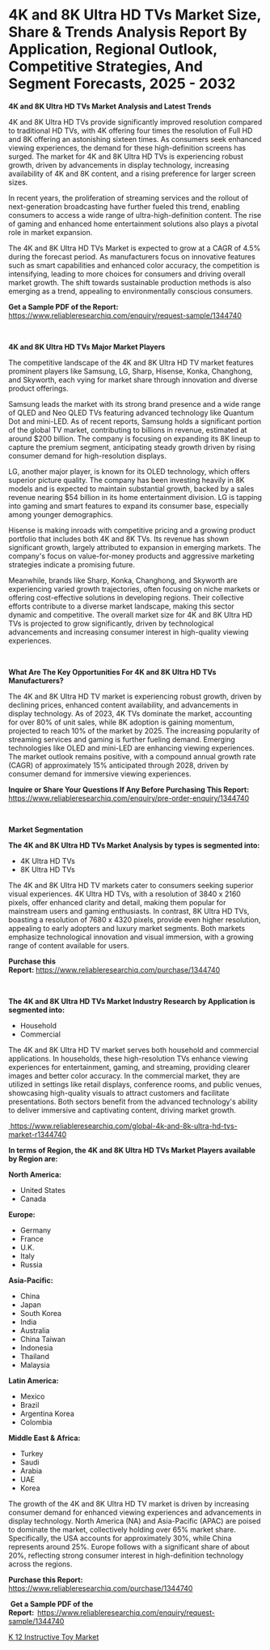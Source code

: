 <p><h1>4K and 8K Ultra HD TVs Market Size, Share & Trends Analysis Report By Application, Regional Outlook, Competitive Strategies, And Segment Forecasts, 2025 - 2032</h1></p><p><strong>4K and 8K Ultra HD TVs Market Analysis and Latest Trends</strong></p>
<p><p>4K and 8K Ultra HD TVs provide significantly improved resolution compared to traditional HD TVs, with 4K offering four times the resolution of Full HD and 8K offering an astonishing sixteen times. As consumers seek enhanced viewing experiences, the demand for these high-definition screens has surged. The market for 4K and 8K Ultra HD TVs is experiencing robust growth, driven by advancements in display technology, increasing availability of 4K and 8K content, and a rising preference for larger screen sizes. </p><p>In recent years, the proliferation of streaming services and the rollout of next-generation broadcasting have further fueled this trend, enabling consumers to access a wide range of ultra-high-definition content. The rise of gaming and enhanced home entertainment solutions also plays a pivotal role in market expansion. </p><p>The 4K and 8K Ultra HD TVs Market is expected to grow at a CAGR of 4.5% during the forecast period. As manufacturers focus on innovative features such as smart capabilities and enhanced color accuracy, the competition is intensifying, leading to more choices for consumers and driving overall market growth. The shift towards sustainable production methods is also emerging as a trend, appealing to environmentally conscious consumers.</p></p>
<p><strong>Get a Sample PDF of the Report:&nbsp;</strong> <a href="https://www.reliableresearchiq.com/enquiry/request-sample/1344740?utm_campaign=1950&utm_medium=2&utm_source=Github&utm_content=ia&utm_term=09022025&utm_id=4k-and-8k-ultra-hd-tvs">https://www.reliableresearchiq.com/enquiry/request-sample/1344740</a></p>
<p>&nbsp;</p>
<p><strong>4K and 8K Ultra HD TVs Major Market Players</strong></p>
<p><p>The competitive landscape of the 4K and 8K Ultra HD TV market features prominent players like Samsung, LG, Sharp, Hisense, Konka, Changhong, and Skyworth, each vying for market share through innovation and diverse product offerings.</p><p>Samsung leads the market with its strong brand presence and a wide range of QLED and Neo QLED TVs featuring advanced technology like Quantum Dot and mini-LED. As of recent reports, Samsung holds a significant portion of the global TV market, contributing to billions in revenue, estimated at around $200 billion. The company is focusing on expanding its 8K lineup to capture the premium segment, anticipating steady growth driven by rising consumer demand for high-resolution displays.</p><p>LG, another major player, is known for its OLED technology, which offers superior picture quality. The company has been investing heavily in 8K models and is expected to maintain substantial growth, backed by a sales revenue nearing $54 billion in its home entertainment division. LG is tapping into gaming and smart features to expand its consumer base, especially among younger demographics.</p><p>Hisense is making inroads with competitive pricing and a growing product portfolio that includes both 4K and 8K TVs. Its revenue has shown significant growth, largely attributed to expansion in emerging markets. The company's focus on value-for-money products and aggressive marketing strategies indicate a promising future.</p><p>Meanwhile, brands like Sharp, Konka, Changhong, and Skyworth are experiencing varied growth trajectories, often focusing on niche markets or offering cost-effective solutions in developing regions. Their collective efforts contribute to a diverse market landscape, making this sector dynamic and competitive. The overall market size for 4K and 8K Ultra HD TVs is projected to grow significantly, driven by technological advancements and increasing consumer interest in high-quality viewing experiences.</p></p>
<p>&nbsp;</p>
<p><strong>What Are The Key Opportunities For 4K and 8K Ultra HD TVs Manufacturers?</strong></p>
<p><p>The 4K and 8K Ultra HD TV market is experiencing robust growth, driven by declining prices, enhanced content availability, and advancements in display technology. As of 2023, 4K TVs dominate the market, accounting for over 80% of unit sales, while 8K adoption is gaining momentum, projected to reach 10% of the market by 2025. The increasing popularity of streaming services and gaming is further fueling demand. Emerging technologies like OLED and mini-LED are enhancing viewing experiences. The market outlook remains positive, with a compound annual growth rate (CAGR) of approximately 15% anticipated through 2028, driven by consumer demand for immersive viewing experiences.</p></p>
<p><strong>Inquire or Share Your Questions If Any Before Purchasing This Report:</strong> <a href="https://www.reliableresearchiq.com/enquiry/pre-order-enquiry/1344740?utm_campaign=1950&utm_medium=2&utm_source=Github&utm_content=ia&utm_term=09022025&utm_id=4k-and-8k-ultra-hd-tvs">https://www.reliableresearchiq.com/enquiry/pre-order-enquiry/1344740</a></p>
<p>&nbsp;</p>
<p><strong>Market Segmentation</strong></p>
<p><strong>The 4K and 8K Ultra HD TVs Market Analysis by types is segmented into:</strong></p>
<p><ul><li>4K Ultra HD TVs</li><li>8K Ultra HD TVs</li></ul></p>
<p><p>The 4K and 8K Ultra HD TV markets cater to consumers seeking superior visual experiences. 4K Ultra HD TVs, with a resolution of 3840 x 2160 pixels, offer enhanced clarity and detail, making them popular for mainstream users and gaming enthusiasts. In contrast, 8K Ultra HD TVs, boasting a resolution of 7680 x 4320 pixels, provide even higher resolution, appealing to early adopters and luxury market segments. Both markets emphasize technological innovation and visual immersion, with a growing range of content available for users.</p></p>
<p><strong>Purchase this Report:&nbsp;</strong><a href="https://www.reliableresearchiq.com/purchase/1344740?utm_campaign=1950&utm_medium=2&utm_source=Github&utm_content=ia&utm_term=09022025&utm_id=4k-and-8k-ultra-hd-tvs">https://www.reliableresearchiq.com/purchase/1344740</a></p>
<p>&nbsp;</p>
<p><strong>The 4K and 8K Ultra HD TVs Market Industry Research by Application is segmented into:</strong></p>
<p><ul><li>Household</li><li>Commercial</li></ul></p>
<p><p>The 4K and 8K Ultra HD TV market serves both household and commercial applications. In households, these high-resolution TVs enhance viewing experiences for entertainment, gaming, and streaming, providing clearer images and better color accuracy. In the commercial market, they are utilized in settings like retail displays, conference rooms, and public venues, showcasing high-quality visuals to attract customers and facilitate presentations. Both sectors benefit from the advanced technology's ability to deliver immersive and captivating content, driving market growth.</p></p>
<p><a href="https://www.reliableresearchiq.com/global-4k-and-8k-ultra-hd-tvs-market-r1344740?utm_campaign=1950&utm_medium=2&utm_source=Github&utm_content=ia&utm_term=09022025&utm_id=4k-and-8k-ultra-hd-tvs">&nbsp;https://www.reliableresearchiq.com/global-4k-and-8k-ultra-hd-tvs-market-r1344740</a></p>
<p><strong>In terms of Region, the 4K and 8K Ultra HD TVs Market Players available by Region are:</strong></p>
<p>
    <p> <strong> North America: </strong>
        <ul>
            <li>United States</li>
            <li>Canada</li>
        </ul>
        </p> 
    <p> <strong> Europe: </strong>
        <ul>
            <li>Germany</li>
            <li>France</li>
            <li>U.K.</li>
            <li>Italy</li>
            <li>Russia</li>
        </ul>
        </p> 
    <p> <strong> Asia-Pacific: </strong>
        <ul>
            <li>China</li>
            <li>Japan</li>
            <li>South Korea</li>
            <li>India</li>
            <li>Australia</li>
            <li>China Taiwan</li>
            <li>Indonesia</li>
            <li>Thailand</li>
            <li>Malaysia</li>
        </ul>
        </p> 
    <p> <strong> Latin America: </strong>
        <ul>
            <li>Mexico</li>
            <li>Brazil</li>
            <li>Argentina Korea</li>
            <li>Colombia</li>
        </ul>
        </p> 
    <p> <strong> Middle East & Africa: </strong>
        <ul>
            <li>Turkey</li>
            <li>Saudi</li>
            <li>Arabia</li>
            <li>UAE</li>
            <li>Korea</li>
        </ul>
    </p>
    </p>
<p><p>The growth of the 4K and 8K Ultra HD TV market is driven by increasing consumer demand for enhanced viewing experiences and advancements in display technology. North America (NA) and Asia-Pacific (APAC) are poised to dominate the market, collectively holding over 65% market share. Specifically, the USA accounts for approximately 30%, while China represents around 25%. Europe follows with a significant share of about 20%, reflecting strong consumer interest in high-definition technology across the regions.</p></p>
<p><strong>Purchase this Report: </strong><a href="https://www.reliableresearchiq.com/purchase/1344740?utm_campaign=1950&utm_medium=2&utm_source=Github&utm_content=ia&utm_term=09022025&utm_id=4k-and-8k-ultra-hd-tvs">https://www.reliableresearchiq.com/purchase/1344740</a></p>
<p>&nbsp;<strong>Get a Sample PDF of the Report:&nbsp;&nbsp;</strong><a href="https://www.reliableresearchiq.com/enquiry/request-sample/1344740?utm_campaign=1950&utm_medium=2&utm_source=Github&utm_content=ia&utm_term=09022025&utm_id=4k-and-8k-ultra-hd-tvs">https://www.reliableresearchiq.com/enquiry/request-sample/1344740</a></p>
<p><strong></strong></p>
<p><p><a href="https://github.com/OlenFleming68/Market-Research-Report-List-1/blob/main/k-12-instructive-toy-market.md?utm_campaign=1950&utm_medium=2&utm_source=Github&utm_content=ia&utm_term=09022025&utm_id=4k-and-8k-ultra-hd-tvs">K 12 Instructive Toy Market</a></p></p>